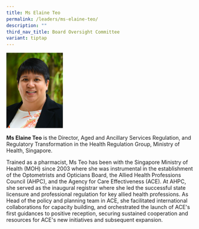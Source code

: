 ```yaml
---
title: Ms Elaine Teo
permalink: /leaders/ms-elaine-teo/
description: ""
third_nav_title: Board Oversight Committee
variant: tiptap
---
```

<div class="isomer-image-wrapper"><img style="width:150px" height="auto" width="100%" src="/images/Leaders/ms%20elaine%20teo.png"></div><p><strong>Ms Elaine Teo</strong> is the Director, Aged and Ancillary Services Regulation, and Regulatory Transformation in the Health Regulation Group, Ministry of Health, Singapore.&nbsp;</p><p>Trained as a pharmacist, Ms Teo has been with the Singapore Ministry of Health (MOH) since 2003 where she was instrumental in the establishment of the Optometrists and Opticians Board, the Allied Health Professions Council (AHPC), and the Agency for Care Effectiveness (ACE). At AHPC, she served as the inaugural registrar where she led the successful state licensure and professional regulation for key allied health professions. As Head of the policy and planning team in ACE, she facilitated international collaborations for capacity building, and orchestrated the launch of ACE's first guidances to positive reception, securing sustained cooperation and resources for ACE's new initiatives and subsequent expansion.</p>